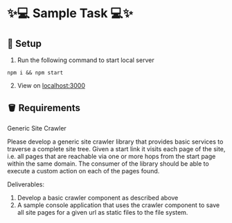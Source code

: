 # ✨💻 Sample Task 💻✨

## 🏃 Setup

1. Run the following command to start local server

```ssh
npm i && npm start
```

2. View on [localhost:3000](http://localhost:3000/)

## 🪣 Requirements

Generic Site Crawler

Please develop a generic site crawler library that provides basic services to traverse a complete site tree.
Given a start link it visits each page of the site, i.e. all pages that are reachable via one or more hops from the start page within the same domain.
The consumer of the library should be able to execute a custom action on each of the pages found.

Deliverables:

1. Develop a basic crawler component as described above
2. A sample console application that uses the crawler component to save all site pages for a given url as static files to the file system.
